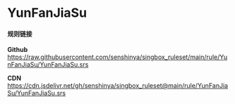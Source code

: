# YunFanJiaSu

#### 规则链接

**Github**
https://raw.githubusercontent.com/senshinya/singbox_ruleset/main/rule/YunFanJiaSu/YunFanJiaSu.srs

**CDN**
https://cdn.jsdelivr.net/gh/senshinya/singbox_ruleset@main/rule/YunFanJiaSu/YunFanJiaSu.srs